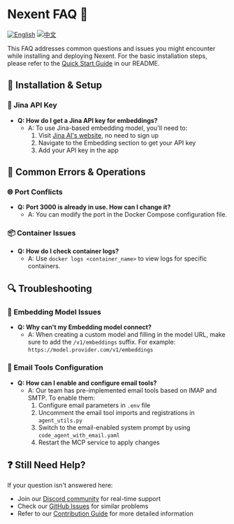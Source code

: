 # Nexent FAQ 🤔

[![English](https://img.shields.io/badge/English-FAQ-blue)](FAQ.md)
[![中文](https://img.shields.io/badge/中文-FAQ-green)](FAQ_CN.md)

This FAQ addresses common questions and issues you might encounter while installing and deploying Nexent. For the basic installation steps, please refer to the [Quick Start Guide](../README.md#-have-a-try-first) in our README.

## 🚀 Installation & Setup

### 🔑 Jina API Key
- **Q: How do I get a Jina API key for embeddings?**
  - A: To use Jina-based embedding model, you'll need to:
    1. Visit [Jina AI's website](https://jina.ai/), no need to sign up
    2. Navigate to the Embedding section to get your API key
    3. Add your API key in the app

## 🚫 Common Errors & Operations

### 🌐 Port Conflicts
- **Q: Port 3000 is already in use. How can I change it?**
  - A: You can modify the port in the Docker Compose configuration file.

### 📦 Container Issues
- **Q: How do I check container logs?**
  - A: Use `docker logs <container_name>` to view logs for specific containers.

## 🔍 Troubleshooting

### 🔢 Embedding Model Issues

- **Q: Why can't my Embedding model connect?**
  - A: When creating a custom model and filling in the model URL, make sure to add the `/v1/embeddings` suffix. For example: `https://model.provider.com/v1/embeddings`

### 📧 Email Tools Configuration
- **Q: How can I enable and configure email tools?**
  - A: Our team has pre-implemented email tools based on IMAP and SMTP. To enable them:
    1. Configure email parameters in `.env` file
    2. Uncomment the email tool imports and registrations in `agent_utils.py`
    3. Switch to the email-enabled system prompt by using `code_agent_with_email.yaml`
    4. Restart the MCP service to apply changes

## ❓ Still Need Help?

If your question isn't answered here:
- Join our [Discord community](https://discord.gg/tb5H3S3wyv) for real-time support
- Check our [GitHub Issues](https://github.com/ModelEngine-Group/nexent/issues) for similar problems
- Refer to our [Contribution Guide](CONTRIBUTING.md) for more detailed information
